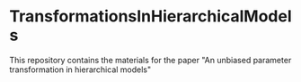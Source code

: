 # TransformationsInHierarchicalModels
This repository contains the materials for the paper "An unbiased parameter transformation in hierarchical models"
